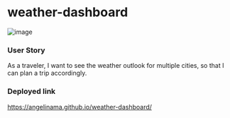 # weather-dashboard
![image](https://user-images.githubusercontent.com/22566791/88438016-91177200-cdbc-11ea-84f4-db47478bec84.png)

### User Story
As a traveler, I want to see the weather outlook for multiple cities, so that I can plan a trip accordingly.

### Deployed link
https://angelinama.github.io/weather-dashboard/
